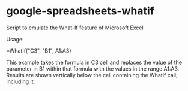 # google-spreadsheets-whatif
Script to emulate the What-If feature of Microsoft Excel

Usage:

=WhatIf("C3", "B1", A1:A3)

This example takes the formula in C3 cell and replaces the value of the parameter in B1 within that formula with the values in the range A1:A3.
Results are shown vertically below the cell containing the WhatIf call, including it.